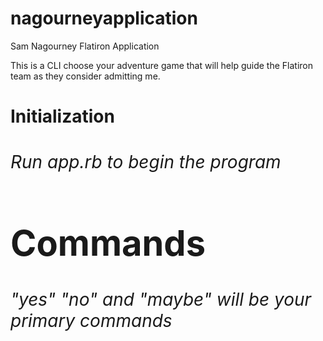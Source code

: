 # nagourneyapplication
Sam Nagourney Flatiron Application

This is a CLI choose your adventure game that will help guide the Flatiron team as they consider admitting me.

<h1> Initialization<h/1>
<br>
<h6>Run app.rb to begin the program</h6>

<h1>Commands</h1>

<h6>"yes" "no" and "maybe" will be your primary commands</h6>
